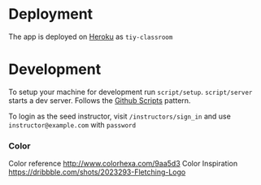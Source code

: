 # Deployment

The app is deployed on [Heroku](https://tiy-classroom.herokuapp.com/) as `tiy-classroom`

# Development

To setup your machine for development run `script/setup`.
`script/server` starts a dev server.
Follows the [Github Scripts](https://github.com/github/scripts-to-rule-them-all) pattern.

To login as the seed instructor, visit `/instructors/sign_in` and use `instructor@example.com` with `password`

### Color
Color reference http://www.colorhexa.com/9aa5d3
Color Inspiration https://dribbble.com/shots/2023293-Fletching-Logo
